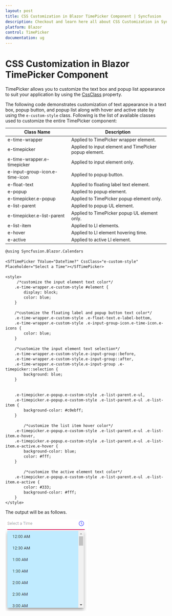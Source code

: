```yaml
---
layout: post
title: CSS Customization in Blazor TimePicker Component | Syncfusion
description: Checkout and learn here all about CSS Customization in Syncfusion Blazor TimePicker component and more.
platform: Blazor
control: TimePicker
documentation: ug
---
```


# CSS Customization in Blazor TimePicker Component

TimePicker allows you to customize the text box and popup list appearance to suit your
application by using the
[CssClass](https://help.syncfusion.com/cr/blazor/Syncfusion.Blazor~Syncfusion.Blazor.Calendars.SfTimePicker%601~CssClass.html) property.

The following code demonstrates customization of text appearance in a text box, popup button, and popup list along with hover and active
state by using the `e-custom-style` class. Following is the list of available classes used to customize the entire TimePicker component:

| **Class Name** | **Description** |
| --- | --- |
| e-time-wrapper | Applied to TimePicker wrapper element. |
| e-timepicker |  Applied to input element and TimePicker popup element. |
| e-time-wrapper.e-timepicker | Applied to input element only. |
| e-input-group-icon.e-time-icon | Applied to popup button. |
| e-float-text | Applied to floating label text element. |
| e-popup | Applied to popup element. |
| e-timepicker.e-popup | Applied to TimePicker popup element only. |
| e-list-parent | Applied to popup UL element. |
| e-timepicker.e-list-parent | Applied to TimePicker popup UL element only. |
| e-list-item | Applied to LI elements. |
| e-hover | Applied to LI element hovering time. |
| e-active | Applied to active LI element. |

```cshtml
@using Syncfusion.Blazor.Calendars

<SfTimePicker TValue="DateTime?" CssClass="e-custom-style" Placeholder="Select a Time"></SfTimePicker>

<style>
     /*customize the input element text color*/
    .e-time-wrapper.e-custom-style #element {
        display: block;
        color: blue;
    }

    /*customize the floating label and popup button text color*/
    .e-time-wrapper.e-custom-style .e-float-text.e-label-bottom,
    .e-time-wrapper.e-custom-style .e-input-group-icon.e-time-icon.e-icons {
        color: blue;
    }

    /*customize the input element text selection*/
    .e-time-wrapper.e-custom-style.e-input-group::before,
    .e-time-wrapper.e-custom-style.e-input-group::after,
    .e-time-wrapper.e-custom-style.e-input-group .e-timepicker::selection {
        background: blue;
    }


    .e-timepicker.e-popup.e-custom-style .e-list-parent.e-ul,
    .e-timepicker.e-popup.e-custom-style .e-list-parent.e-ul .e-list-item {
        background-color: #c0ebff;
    }

        /*customize the list item hover color*/
    .e-timepicker.e-popup.e-custom-style .e-list-parent.e-ul .e-list-item.e-hover,
    .e-timepicker.e-popup.e-custom-style .e-list-parent.e-ul .e-list-item.e-active.e-hover {
        background-color: blue;
        color: #fff;
    }

        /*customize the active element text color*/
    .e-timepicker.e-popup.e-custom-style .e-list-parent.e-ul .e-list-item.e-active {
        color: #333;
        background-color: #fff;
    }
</style>
```

The output will be as follows.

![TimePicker](../images/customization.png)